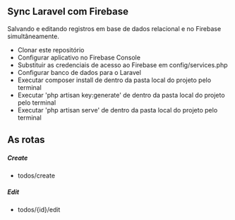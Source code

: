## Sync Laravel com Firebase

Salvando e editando registros em base de dados relacional e no Firebase simultâneamente.

* Clonar este repositório
* Configurar aplicativo no Firebase Console
* Substituir as credenciais de acesso ao Firebase em config/services.php
* Configurar banco de dados para o Laravel
* Executar composer install de dentro da pasta local do projeto pelo terminal
* Executar 'php artisan key:generate' de dentro da pasta local do projeto pelo terminal
* Executar 'php artisan serve' de dentro da pasta local do projeto pelo terminal

## As rotas

##### Create
* todos/create

##### Edit
* todos/{id}/edit



